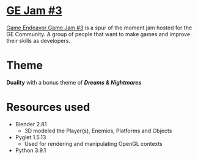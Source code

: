 # [GE Jam #3](https://itch.io/jam/ge-jam-3)

[Game Endeavor Game Jam #3](https://itch.io/jam/ge-jam-3) is a spur of the moment jam hosted for the GE Community. A group of people that want to make games and improve their skills as developers.

# Theme

**Duality** with a bonus theme of ***Dreams & Nightmares***

# Resources used

 * Blender 2.81
   * 3D modeled the Player(s), Enemies, Platforms and Objects
 * Pyglet 1.5.13
   * Used for rendering and manipulating OpenGL contexts
 * Python 3.9.1
